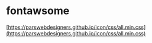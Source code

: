 # fontawsome

[https://parswebdesigners.github.io/icon/css/all.min.css](https://parswebdesigners.github.io/icon/css/all.min.css)
